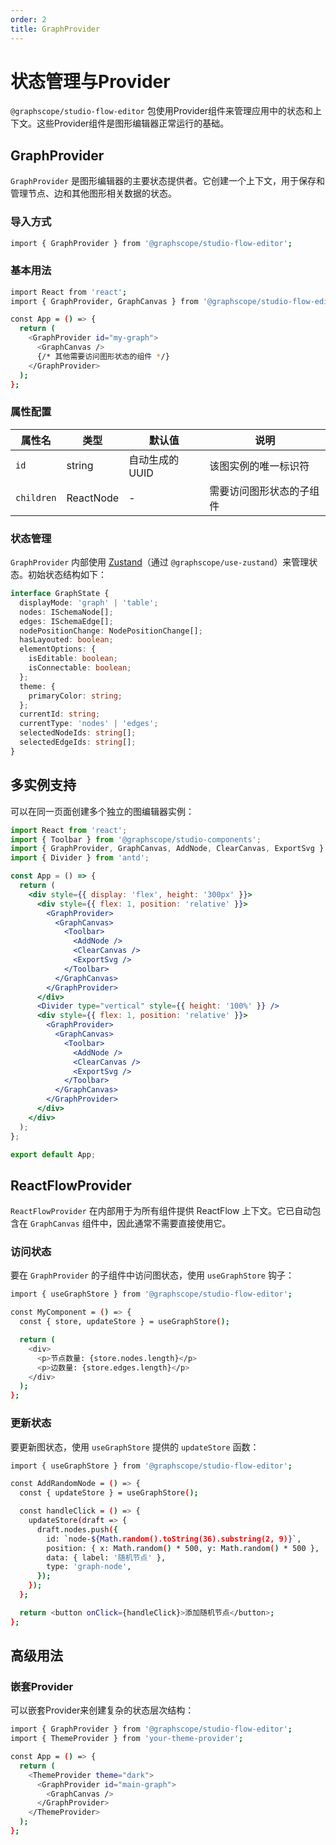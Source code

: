 ```yaml
---
order: 2
title: GraphProvider
---
```


# 状态管理与Provider

`@graphscope/studio-flow-editor` 包使用Provider组件来管理应用中的状态和上下文。这些Provider组件是图形编辑器正常运行的基础。

## GraphProvider

`GraphProvider` 是图形编辑器的主要状态提供者。它创建一个上下文，用于保存和管理节点、边和其他图形相关数据的状态。

### 导入方式

```bash
import { GraphProvider } from '@graphscope/studio-flow-editor';
```

### 基本用法

```bash
import React from 'react';
import { GraphProvider, GraphCanvas } from '@graphscope/studio-flow-editor';

const App = () => {
  return (
    <GraphProvider id="my-graph">
      <GraphCanvas />
      {/* 其他需要访问图形状态的组件 */}
    </GraphProvider>
  );
};
```

### 属性配置

| 属性名     | 类型      | 默认值         | 说明                     |
| ---------- | --------- | -------------- | ------------------------ |
| `id`       | string    | 自动生成的UUID | 该图实例的唯一标识符     |
| `children` | ReactNode | -              | 需要访问图形状态的子组件 |

### 状态管理

`GraphProvider` 内部使用 [Zustand](https://github.com/pmndrs/zustand)（通过 `@graphscope/use-zustand`）来管理状态。初始状态结构如下：

```typescript
interface GraphState {
  displayMode: 'graph' | 'table';
  nodes: ISchemaNode[];
  edges: ISchemaEdge[];
  nodePositionChange: NodePositionChange[];
  hasLayouted: boolean;
  elementOptions: {
    isEditable: boolean;
    isConnectable: boolean;
  };
  theme: {
    primaryColor: string;
  };
  currentId: string;
  currentType: 'nodes' | 'edges';
  selectedNodeIds: string[];
  selectedEdgeIds: string[];
}
```

## 多实例支持

可以在同一页面创建多个独立的图编辑器实例：

```jsx
import React from 'react';
import { Toolbar } from '@graphscope/studio-components';
import { GraphProvider, GraphCanvas, AddNode, ClearCanvas, ExportSvg } from '@graphscope/studio-flow-editor';
import { Divider } from 'antd';

const App = () => {
  return (
    <div style={{ display: 'flex', height: '300px' }}>
      <div style={{ flex: 1, position: 'relative' }}>
        <GraphProvider>
          <GraphCanvas>
            <Toolbar>
              <AddNode />
              <ClearCanvas />
              <ExportSvg />
            </Toolbar>
          </GraphCanvas>
        </GraphProvider>
      </div>
      <Divider type="vertical" style={{ height: '100%' }} />
      <div style={{ flex: 1, position: 'relative' }}>
        <GraphProvider>
          <GraphCanvas>
            <Toolbar>
              <AddNode />
              <ClearCanvas />
              <ExportSvg />
            </Toolbar>
          </GraphCanvas>
        </GraphProvider>
      </div>
    </div>
  );
};

export default App;
```


## ReactFlowProvider

`ReactFlowProvider` 在内部用于为所有组件提供 ReactFlow 上下文。它已自动包含在 `GraphCanvas` 组件中，因此通常不需要直接使用它。

### 访问状态

要在 `GraphProvider` 的子组件中访问图状态，使用 `useGraphStore` 钩子：

```bash
import { useGraphStore } from '@graphscope/studio-flow-editor';

const MyComponent = () => {
  const { store, updateStore } = useGraphStore();

  return (
    <div>
      <p>节点数量: {store.nodes.length}</p>
      <p>边数量: {store.edges.length}</p>
    </div>
  );
};
```

### 更新状态

要更新图状态，使用 `useGraphStore` 提供的 `updateStore` 函数：

```bash
import { useGraphStore } from '@graphscope/studio-flow-editor';

const AddRandomNode = () => {
  const { updateStore } = useGraphStore();

  const handleClick = () => {
    updateStore(draft => {
      draft.nodes.push({
        id: `node-${Math.random().toString(36).substring(2, 9)}`,
        position: { x: Math.random() * 500, y: Math.random() * 500 },
        data: { label: '随机节点' },
        type: 'graph-node',
      });
    });
  };

  return <button onClick={handleClick}>添加随机节点</button>;
};
```

## 高级用法

### 嵌套Provider

可以嵌套Provider来创建复杂的状态层次结构：

```bash
import { GraphProvider } from '@graphscope/studio-flow-editor';
import { ThemeProvider } from 'your-theme-provider';

const App = () => {
  return (
    <ThemeProvider theme="dark">
      <GraphProvider id="main-graph">
        <GraphCanvas />
      </GraphProvider>
    </ThemeProvider>
  );
};
```

